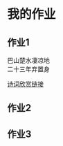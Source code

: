 # 我的作业
## 作业1
巴山楚水凄凉地  
二十三年弃置身

[诗词欣赏链接](https://so.gushiwen.cn/mingju/juv_f980468e49f9.aspx)
## 作业2
## 作业3

